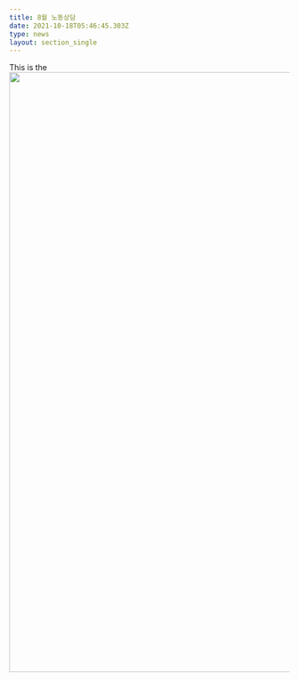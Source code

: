```yaml
---
title: 8월 노동상담
date: 2021-10-18T05:46:45.303Z
type: news
layout: section_single
---
```

<p>This is the<img src="https://drive.tiny.cloud/1/engl1s97gj9hrxpoa7eh7z5f05ozxfm1box3nxkh4j7a43ei/a1ec8dda-b64b-46bf-b6a7-aa25299c7c1f" alt="" width="1920" height="1080" /></p>
<p><img src="https://drive.tiny.cloud/1/engl1s97gj9hrxpoa7eh7z5f05ozxfm1box3nxkh4j7a43ei/73c85cbf-aa85-4414-bd33-f8ab5cdcbeca" alt="" /></p>